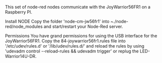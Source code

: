 This set of node-red nodes communicate with the JoyWarrior56FR1 on a Raspberry PI.


Install NODE
Copy the folder 'node-cm-jw56fr1' into ~./node-red/node_modules and start/restart your Node-Red server.


Permissions
You have grand permissions for using the USB interface for the JoyWarrior56FR1.
Copy the 84-joywarrior56fr1.rules file into '/etc/udev/rules.d' or '/lib/udev/rules.d/' and
reload the rules by using 'udevadm control --reload-rules && udevadm trigger' or replug the 
LED-Warrior14U-DR.
